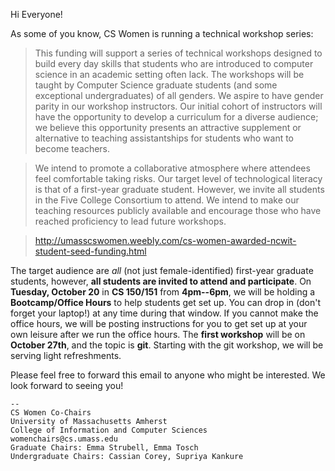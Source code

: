 Hi Everyone!

As some of you know, CS Women is running a technical workshop series:

>This funding will support a series of technical workshops designed to build 
>every day skills that students who are introduced to computer science in an 
>academic setting often lack. The workshops will be taught by Computer Science 
>graduate students (and some exceptional undergraduates) of all genders. We 
>aspire to have gender parity in our workshop instructors. Our initial cohort 
>of instructors will have the opportunity to develop a curriculum for a diverse 
>audience; we believe this opportunity presents an attractive supplement or 
>alternative to teaching assistantships for students who want to become 
>teachers.

>We intend to promote a collaborative atmosphere where attendees feel 
>comfortable taking risks. Our target level of technological literacy is that 
>of a first-year graduate student. However, we invite all students in the Five 
>College Consortium to attend. We intend to make our teaching resources 
>publicly available and encourage those who have reached proficiency to lead 
>future workshops.

>http://umasscswomen.weebly.com/cs-women-awarded-ncwit-student-seed-funding.html

The target audience are _all_ (not just female-identified) first-year graduate students, however, **all students are invited to attend and participate**. On **Tuesday, October 20** in **CS 150/151** from **4pm--6pm**, we will be holding a **Bootcamp/Office Hours** to help students get set up. You can drop in (don't forget your laptop!) at any time during that window. If you cannot make the office hours, we will be posting instructions for you to get set up at your own leisure after we run the office hours. The **first workshop** will be on **October 27th**, and the topic is **git**. Starting with the git workshop, we will be serving light refreshments.

Please feel free to forward this email to anyone who might be interested. We look forward to seeing you!

```
--
CS Women Co-Chairs
University of Massachusetts Amherst
College of Information and Computer Sciences
womenchairs@cs.umass.edu
Graduate Chairs: Emma Strubell, Emma Tosch
Undergraduate Chairs: Cassian Corey, Supriya Kankure
```
